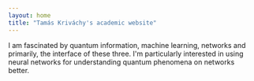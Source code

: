 ```yaml
---
layout: home
title: "Tamás Kriváchy's academic website"
---
```


I am fascinated by quantum information, machine learning, networks and primarily, the interface of these three. I'm particularly interested in using neural networks for understanding quantum phenomena on networks better.